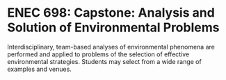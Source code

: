 # ENEC 698: Capstone: Analysis and Solution of Environmental Problems

Interdisciplinary, team-based analyses of environmental phenomena are performed and applied to problems of the selection of effective environmental strategies. Students may select from a wide range of examples and venues.